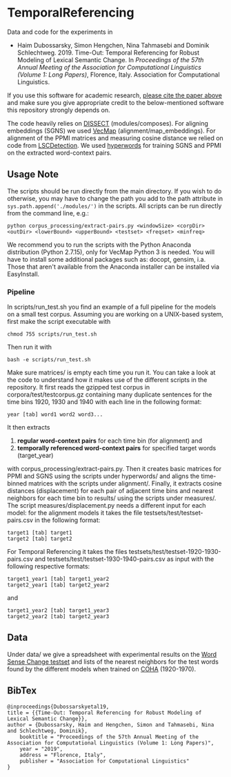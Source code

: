 # TemporalReferencing

Data and code for the experiments in 

- Haim Dubossarsky, Simon Hengchen, Nina Tahmasebi and Dominik Schlechtweg. 2019. Time-Out: Temporal Referencing for Robust Modeling of Lexical Semantic Change. In *Proceedings of the 57th Annual Meeting of the Association for Computational Linguistics (Volume 1: Long Papers)*, Florence, Italy. Association for Computational Linguistics.

If you use this software for academic research, [please cite the paper above](#bibtex) and make sure you give appropriate credit to the below-mentioned software this repository strongly depends on.

The code heavily relies on [DISSECT](http://clic.cimec.unitn.it/composes/toolkit/introduction.html) (modules/composes). For aligning embeddings (SGNS) we used [VecMap](https://github.com/artetxem/vecmap) (alignment/map_embeddings). For alignment of the PPMI matrices and measuring cosine distance we relied on code from [LSCDetection](https://github.com/Garrafao/LSCDetection). We used [hyperwords](https://bitbucket.org/omerlevy/hyperwords) for training SGNS and PPMI on the extracted word-context pairs.

Usage Note
--------

The scripts should be run directly from the main directory. If you wish to do otherwise, you may have to change the path you add to the path attribute in `sys.path.append('./modules/')` in the scripts. All scripts can be run directly from the command line, e.g.:

	python corpus_processing/extract-pairs.py <windowSize> <corpDir> <outDir> <lowerBound> <upperBound> <testset> <freqset> <minfreq>

We recommend you to run the scripts with the Python Anaconda distribution (Python 2.7.15), only for VecMap Python 3 is needed. You will have to install some additional packages such as: docopt, gensim, i.a. Those that aren't available from the Anaconda installer can be installed via EasyInstall.

### Pipeline

In scripts/run_test.sh you find an example of a full pipeline for the models on a small test corpus. Assuming you are working on a UNIX-based system, first make the script executable with

	chmod 755 scripts/run_test.sh

Then run it with

	bash -e scripts/run_test.sh

Make sure matrices/ is empty each time you run it. You can take a look at the code to understand how it makes use of the different scripts in the repository. It first reads the gzipped test corpus in corpora/test/testcorpus.gz containing many duplicate sentences for the time bins 1920, 1930 and 1940 with each line in the following format:

	year [tab] word1 word2 word3...

It then extracts

1. **regular word-context pairs** for each time bin (for alignment) and
2. **temporally referenced word-context pairs** for specified target words (target\_year)

with corpus_processing/extract-pairs.py. Then it creates basic matrices for PPMI and SGNS using the scripts under hyperwords/ and aligns the time-binned matrices with the scripts under alignment/. Finally, it extracts cosine distances (displacement) for each pair of adjacent time bins and nearest neighbors for each time bin to results/ using the scripts under measures/. The script measures/displacement.py needs a different input for each model: for the alignment models it takes the file testsets/test/testset-pairs.csv in the following format:

	target1 [tab] target1
	target2 [tab] target2

For Temporal Referencing it takes the files testsets/test/testset-1920-1930-pairs.csv and testsets/test/testset-1930-1940-pairs.csv as input with the following respective formats:

	target1_year1 [tab] target1_year2
	target2_year1 [tab] target2_year2

and

	target1_year2 [tab] target1_year3
	target2_year2 [tab] target2_year3


Data
--------

Under data/ we give a spreadsheet with experimental results on the [Word Sense Change testset](https://zenodo.org/record/495572) and lists of the nearest neighbors for the test words found by the different models when trained on [COHA](https://www.english-corpora.org/coha/) (1920-1970).

BibTex
--------

```
@inproceedings{Dubossarskyetal19,
title = {{Time-Out: Temporal Referencing for Robust Modeling of Lexical Semantic Change}},
author = {Dubossarsky, Haim and Hengchen, Simon and Tahmasebi, Nina and Schlechtweg, Dominik},
    booktitle = "Proceedings of the 57th Annual Meeting of the Association for Computational Linguistics (Volume 1: Long Papers)",
    year = "2019",
    address = "Florence, Italy",
    publisher = "Association for Computational Linguistics"
}
```
